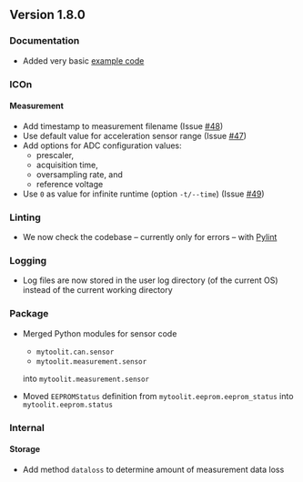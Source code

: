 ## Version 1.8.0

### Documentation

- Added very basic [example code](https://mytoolit.github.io/ICOc/#code-examples)

### ICOn

#### Measurement

- Add timestamp to measurement filename (Issue [#48](https://github.com/MyTooliT/ICOc/issues/48))
- Use default value for acceleration sensor range (Issue [#47](https://github.com/MyTooliT/ICOc/issues/47))
- Add options for ADC configuration values:
  - prescaler,
  - acquisition time,
  - oversampling rate, and
  - reference voltage
- Use `0` as value for infinite runtime (option `-t/--time`) (Issue [#49](https://github.com/MyTooliT/ICOc/issues/49))

### Linting

- We now check the codebase – currently only for errors – with [Pylint](https://github.com/PyCQA/pylint)

### Logging

- Log files are now stored in the user log directory (of the current OS) instead of the current working directory

### Package

- Merged Python modules for sensor code

  - `mytoolit.can.sensor`
  - `mytoolit.measurement.sensor`

  into `mytoolit.measurement.sensor`

- Moved `EEPROMStatus` definition from `mytoolit.eeprom.eeprom_status` into `mytoolit.eeprom.status`

### Internal

#### Storage

- Add method `dataloss` to determine amount of measurement data loss
